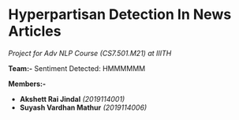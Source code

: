 # Hyperpartisan Detection In News Articles

_Project for Adv NLP Course (CS7.501.M21) at IIITH_

**Team:-** Sentiment Detected: HMMMMMM

**Members:-**
- **Akshett Rai Jindal** *(2019114001)*
- **Suyash Vardhan Mathur** *(2019114006)*
